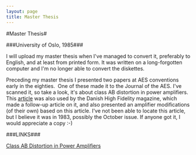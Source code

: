 ```yaml
---
layout: page
title: Master Thesis
---
```




#Master Thesis#

###University of Oslo, 1985###

I will upload my master thesis when I've managed to convert it, preferably to 
English, and at least from printed form. It was written on a long-forgotten 
computer and I'm no longer able to convert the diskettes.


Preceding my master thesis I presented two papers at AES conventions early 
in the eighties.&nbsp; One of these made it to the Journal of the AES.
I've scanned it, so take a look, it's about class AB distortion in power
amplifiers.&nbsp;   This [article](ABDist.md) was also used by the Danish High Fidelity magazine, which made a follow-up article on it, and also presented an amplifier modifications (of their own) based on this article. I've not been able to locate this article, but I believe it was in 1983, possibly the October issue.  If anyone got it, I would appreciate a copy :-)

###LINKS###

[Class AB Distortion in Power Amplifiers](ABDist.md)



